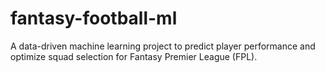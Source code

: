 # fantasy-football-ml
A data-driven machine learning project to predict player performance and optimize squad selection for Fantasy Premier League (FPL).
